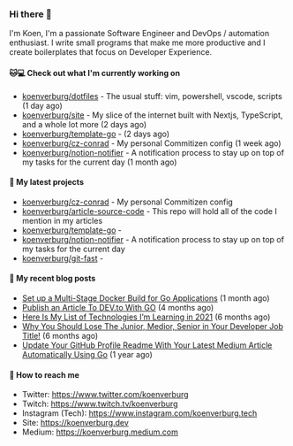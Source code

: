 ### Hi there 👋

I'm Koen, I'm a passionate Software Engineer and DevOps / automation enthusiast. I write small programs that make me more productive and I create boilerplates that focus on Developer Experience.

#### 🐱💻  Check out what I'm currently working on

- [koenverburg/dotfiles](https://github.com/koenverburg/dotfiles) - The usual stuff: vim, powershell, vscode, scripts (1 day ago)
- [koenverburg/site](https://github.com/koenverburg/site) - My slice of the internet built with Nextjs, TypeScript, and a whole lot more (2 days ago)
- [koenverburg/template-go](https://github.com/koenverburg/template-go) -  (2 days ago)
- [koenverburg/cz-conrad](https://github.com/koenverburg/cz-conrad) - My personal Commitizen config (1 week ago)
- [koenverburg/notion-notifier](https://github.com/koenverburg/notion-notifier) - A notification process to stay up on top of my tasks for the current day (1 month ago)

#### 👀 My latest projects

- [koenverburg/cz-conrad](https://github.com/koenverburg/cz-conrad) - My personal Commitizen config
- [koenverburg/article-source-code](https://github.com/koenverburg/article-source-code) - This repo will hold all of the code I mention in my articles
- [koenverburg/template-go](https://github.com/koenverburg/template-go) - 
- [koenverburg/notion-notifier](https://github.com/koenverburg/notion-notifier) - A notification process to stay up on top of my tasks for the current day
- [koenverburg/git-fast](https://github.com/koenverburg/git-fast) - 

#### 📜 My recent blog posts

- [Set up a Multi-Stage Docker Build for Go Applications](https://medium.com/codex/set-up-a-multi-stage-docker-build-for-go-applications-a37113791b4f?source=rss-405b29f48feb------2) (1 month ago)
- [Publish an Article To DEV.to With GO](https://koenverburg.medium.com/publish-an-article-to-dev-to-with-go-48f5f8a64aa6?source=rss-405b29f48feb------2) (4 months ago)
- [Here Is My List of Technologies I’m Learning in 2021](https://medium.com/codex/here-is-my-list-of-technologies-im-learning-in-2021-e1aa6041ceac?source=rss-405b29f48feb------2) (6 months ago)
- [Why You Should Lose The Junior, Medior, Senior in Your Developer Job Title!](https://koenverburg.medium.com/why-you-should-lose-the-junior-medior-senior-in-your-developer-job-title-ff522b4ceee4?source=rss-405b29f48feb------2) (6 months ago)
- [Update Your GitHub Profile Readme With Your Latest Medium Article Automatically Using Go](https://betterprogramming.pub/update-your-github-profile-readme-with-you-latest-medium-article-automatically-using-go-e6d303109164?source=rss-405b29f48feb------2) (1 year ago)

#### 📨 How to reach me

- Twitter: https://www.twitter.com/koenverburg
- Twitch: https://www.twitch.tv/koenverburg
- Instagram (Tech): https://www.instagram.com/koenverburg.tech
- Site: https://koenverburg.dev
- Medium: https://koenverburg.medium.com
